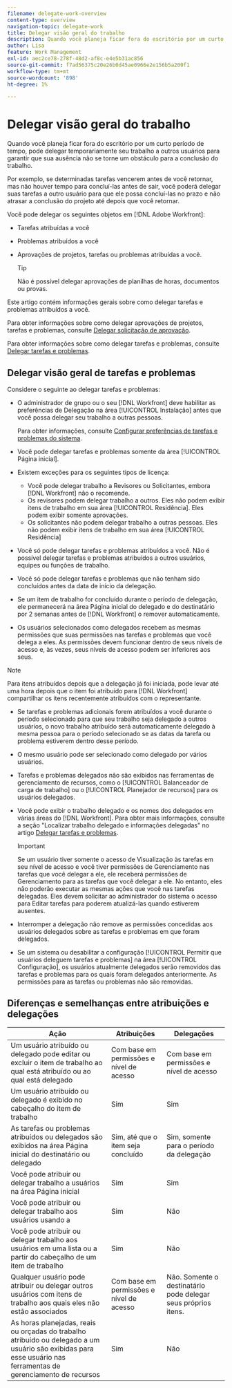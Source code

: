```yaml
---
filename: delegate-work-overview
content-type: overview
navigation-topic: delegate-work
title: Delegar visão geral do trabalho
description: Quando você planeja ficar fora do escritório por um curto período de tempo, pode delegar temporariamente seu trabalho a outros usuários para garantir que sua ausência não se torne um obstáculo para a conclusão do trabalho.
author: Lisa
feature: Work Management
exl-id: aec2ce78-278f-48d2-af8c-e4e5b31ac856
source-git-commit: f7ad56375c20e26b0d45ae0966e2e156b5a200f1
workflow-type: tm+mt
source-wordcount: '898'
ht-degree: 1%

---
```


# Delegar visão geral do trabalho

Quando você planeja ficar fora do escritório por um curto período de tempo, pode delegar temporariamente seu trabalho a outros usuários para garantir que sua ausência não se torne um obstáculo para a conclusão do trabalho.

Por exemplo, se determinadas tarefas vencerem antes de você retornar, mas não houver tempo para concluí-las antes de sair, você poderá delegar suas tarefas a outro usuário para que ele possa concluí-las no prazo e não atrasar a conclusão do projeto até depois que você retornar.

Você pode delegar os seguintes objetos em [!DNL Adobe Workfront]:

<!--
  <li data-mc-conditions="QuicksilverOrClassic.Draft mode"> <p>Projects where you are designated as the Project Owner (not yet, not for the MVP)</p> </li>
  -->

* Tarefas atribuídas a você
* Problemas atribuídos a você
* Aprovações de projetos, tarefas ou problemas atribuídas a você.

  >[!TIP]
  >
  >   Não é possível delegar aprovações de planilhas de horas, documentos ou provas.


Este artigo contém informações gerais sobre como delegar tarefas e problemas atribuídos a você.

Para obter informações sobre como delegar aprovações de projetos, tarefas e problemas, consulte [Delegar solicitação de aprovação](../../review-and-approve-work/manage-approvals/delegate-approval-requests.md).

Para obter informações sobre como delegar tarefas e problemas, consulte [Delegar tarefas e problemas](../../manage-work/delegate-work/how-to-delegate-work.md).

## Delegar visão geral de tarefas e problemas

Considere o seguinte ao delegar tarefas e problemas:

* O administrador de grupo ou o seu [!DNL Workfront] deve habilitar as preferências de Delegação na área [!UICONTROL Instalação] antes que você possa delegar seu trabalho a outras pessoas.

  Para obter informações, consulte [Configurar preferências de tarefas e problemas do sistema](../../administration-and-setup/set-up-workfront/configure-system-defaults/set-task-issue-preferences.md).

* Você pode delegar tarefas e problemas somente da área [!UICONTROL Página inicial].
* Existem exceções para os seguintes tipos de licença:

   * Você pode delegar trabalho a Revisores ou Solicitantes, embora [!DNL Workfront] não o recomende.
   * Os revisores podem delegar trabalho a outros. Eles não podem exibir itens de trabalho em sua área [!UICONTROL Residência]. Eles podem exibir somente aprovações.
   * Os solicitantes não podem delegar trabalho a outras pessoas. Eles não podem exibir itens de trabalho em sua área [!UICONTROL Residência]
* Você só pode delegar tarefas e problemas atribuídos a você. Não é possível delegar tarefas e problemas atribuídos a outros usuários, equipes ou funções de trabalho.
* Você só pode delegar tarefas e problemas que não tenham sido concluídos antes da data de início da delegação.
* Se um item de trabalho for concluído durante o período de delegação, ele permanecerá na área Página inicial do delegado e do destinatário por 2 semanas antes de [!DNL Workfront] o remover automaticamente.
* Os usuários selecionados como delegados recebem as mesmas permissões que suas permissões nas tarefas e problemas que você delega a eles. As permissões devem funcionar dentro de seus níveis de acesso e, às vezes, seus níveis de acesso podem ser inferiores aos seus.

>[!NOTE]
>
>  Para itens atribuídos depois que a delegação já foi iniciada, pode levar até uma hora depois que o item foi atribuído para [!DNL Workfront] compartilhar os itens recentemente atribuídos com o representante.

* Se tarefas e problemas adicionais forem atribuídos a você durante o período selecionado para que seu trabalho seja delegado a outros usuários, o novo trabalho atribuído será automaticamente delegado à mesma pessoa para o período selecionado se as datas da tarefa ou problema estiverem dentro desse período.
* O mesmo usuário pode ser selecionado como delegado por vários usuários.
* Tarefas e problemas delegados não são exibidos nas ferramentas de gerenciamento de recursos, como o [!UICONTROL Balanceador de carga de trabalho] ou o [!UICONTROL Planejador de recursos] para os usuários delegados.
* Você pode exibir o trabalho delegado e os nomes dos delegados em várias áreas do [!DNL Workfront]. Para obter mais informações, consulte a seção &quot;Localizar trabalho delegado e informações delegadas&quot; no artigo [Delegar tarefas e problemas](../delegate-work/how-to-delegate-work.md).


  >[!IMPORTANT]
  >
  >  Se um usuário tiver somente o acesso de Visualização às tarefas em seu nível de acesso e você tiver permissões de Gerenciamento nas tarefas que você delegar a ele, ele receberá permissões de Gerenciamento para as tarefas que você delegar a ele. No entanto, eles não poderão executar as mesmas ações que você nas tarefas delegadas. Eles devem solicitar ao administrador do sistema o acesso para Editar tarefas para poderem atualizá-las quando estiverem ausentes.

* Interromper a delegação não remove as permissões concedidas aos usuários delegados sobre as tarefas e problemas em que foram delegados.
* Se um sistema ou desabilitar a configuração [!UICONTROL Permitir que usuários deleguem tarefas e problemas] na área [!UICONTROL Configuração], os usuários atualmente delegados serão removidos das tarefas e problemas para os quais foram delegados anteriormente. As permissões para as tarefas ou problemas não são removidas.

## Diferenças e semelhanças entre atribuições e delegações

| Ação | Atribuições | Delegações |
|--------------------------------------------------------------------------------------------------------------------------------|---------------------------------------|-----------------------------------------------------|
| Um usuário atribuído ou delegado pode editar ou excluir o item de trabalho ao qual está atribuído ou ao qual está delegado | Com base em permissões e nível de acesso | Com base em permissões e nível de acesso |
| Um usuário atribuído ou delegado é exibido no cabeçalho do item de trabalho | Sim | Sim |
| As tarefas ou problemas atribuídos ou delegados são exibidos na área Página inicial do destinatário ou delegado | Sim, até que o item seja concluído | Sim, somente para o período da delegação |
| Você pode atribuir ou delegar trabalho a usuários na área Página inicial | Sim | Sim |
| Você pode atribuir ou delegar trabalho aos usuários usando a | Sim | Não |
| Você pode atribuir ou delegar trabalho aos usuários em uma lista ou a partir do cabeçalho de um item de trabalho | Sim | Não |
| Qualquer usuário pode atribuir ou delegar outros usuários com itens de trabalho aos quais eles não estão associados | Com base em permissões e nível de acesso | Não. Somente o destinatário pode delegar seus próprios itens. |
| As horas planejadas, reais ou orçadas do trabalho atribuído ou delegado a um usuário são exibidas para esse usuário nas ferramentas de gerenciamento de recursos | Sim | Não |
